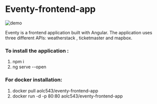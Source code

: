 # Eventy-frontend-app


![demo](angularEventy.gif)

Eventy is a frontend application built with Angular. The application uses three different APIs:  weatherstack , ticketmaster and mapbox.

### To install the application :

1) npm i
2) ng serve --open


### For docker installation: 

1) docker pull aolc543/eventy-frontend-app
2) docker run -d -p 80:80 aolc543/eventy-frontend-app
